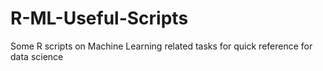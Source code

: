 # R-ML-Useful-Scripts

Some R scripts on Machine Learning related tasks for quick reference for data science 
